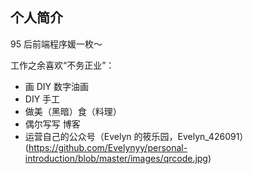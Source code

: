 ## 个人简介

95 后前端程序媛一枚～

工作之余喜欢“不务正业”：

- 画 DIY 数字油画
- DIY 手工
- 做美（黑暗）食（料理）
- 偶尔写写 博客
- 运营自己的公众号（Evelyn 的筱乐园，Evelyn_426091）
  (https://github.com/Evelynyy/personal-introduction/blob/master/images/qrcode.jpg)
